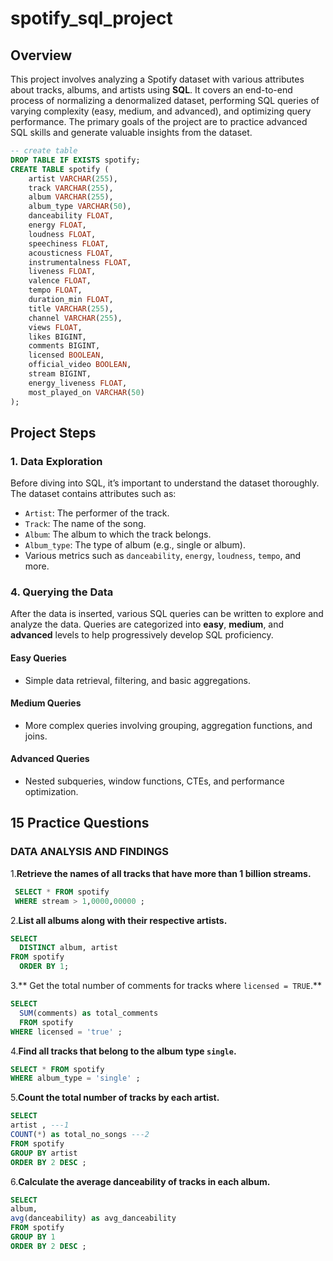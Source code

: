 # spotify_sql_project

## Overview
This project involves analyzing a Spotify dataset with various attributes about tracks, albums, and artists using **SQL**. It covers an end-to-end process of normalizing a denormalized dataset, performing SQL queries of varying complexity (easy, medium, and advanced), and optimizing query performance. The primary goals of the project are to practice advanced SQL skills and generate valuable insights from the dataset.

```sql
-- create table
DROP TABLE IF EXISTS spotify;
CREATE TABLE spotify (
    artist VARCHAR(255),
    track VARCHAR(255),
    album VARCHAR(255),
    album_type VARCHAR(50),
    danceability FLOAT,
    energy FLOAT,
    loudness FLOAT,
    speechiness FLOAT,
    acousticness FLOAT,
    instrumentalness FLOAT,
    liveness FLOAT,
    valence FLOAT,
    tempo FLOAT,
    duration_min FLOAT,
    title VARCHAR(255),
    channel VARCHAR(255),
    views FLOAT,
    likes BIGINT,
    comments BIGINT,
    licensed BOOLEAN,
    official_video BOOLEAN,
    stream BIGINT,
    energy_liveness FLOAT,
    most_played_on VARCHAR(50)
);
```
## Project Steps

### 1. Data Exploration
Before diving into SQL, it’s important to understand the dataset thoroughly. The dataset contains attributes such as:
- `Artist`: The performer of the track.
- `Track`: The name of the song.
- `Album`: The album to which the track belongs.
- `Album_type`: The type of album (e.g., single or album).
- Various metrics such as `danceability`, `energy`, `loudness`, `tempo`, and more.

### 4. Querying the Data
After the data is inserted, various SQL queries can be written to explore and analyze the data. Queries are categorized into **easy**, **medium**, and **advanced** levels to help progressively develop SQL proficiency.

#### Easy Queries
- Simple data retrieval, filtering, and basic aggregations.
  
#### Medium Queries
- More complex queries involving grouping, aggregation functions, and joins.
  
#### Advanced Queries
- Nested subqueries, window functions, CTEs, and performance optimization.

## 15 Practice Questions

### DATA ANALYSIS AND FINDINGS 

1.**Retrieve the names of all tracks that have more than 1 billion streams.**
   
  ```sql
   SELECT * FROM spotify 
   WHERE stream > 1,0000,00000 ;
   ```

2.**List all albums along with their respective artists.**

  ```sql
  SELECT 
    DISTINCT album, artist 
  FROM spotify 
    ORDER BY 1;

   ```

3.** Get the total number of comments for tracks where `licensed = TRUE`.**

  ```sql
  SELECT
    SUM(comments) as total_comments
    FROM spotify
  WHERE licensed = 'true' ;

```

4.**Find all tracks that belong to the album type `single`.**

```sql
SELECT * FROM spotify 
WHERE album_type = 'single' ;
```

5.**Count the total number of tracks by each artist.**

```sql
SELECT 
artist , ---1
COUNT(*) as total_no_songs ---2
FROM spotify 
GROUP BY artist 
ORDER BY 2 DESC ;

```

6.**Calculate the average danceability of tracks in each album.**

```sql
SELECT 
album,
avg(danceability) as avg_danceability
FROM spotify 
GROUP BY 1 
ORDER BY 2 DESC ;

```



   
